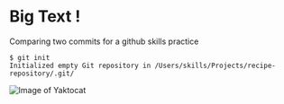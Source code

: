 # Big Text !

Comparing two commits for a github skills practice

```
$ git init
Initialized empty Git repository in /Users/skills/Projects/recipe-repository/.git/
```

![Image of Yaktocat](https://octodex.github.com/images/yaktocat.png)
